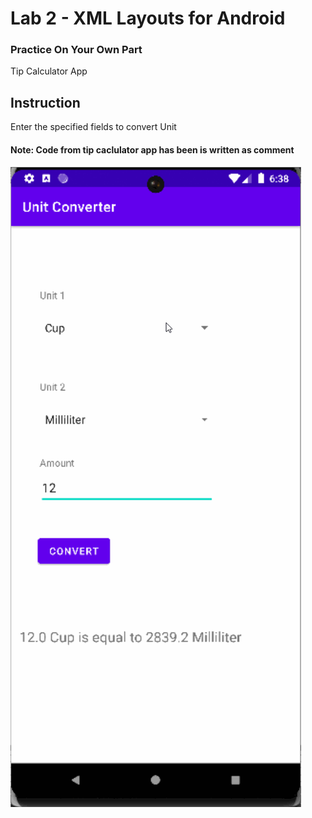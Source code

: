 # Lab 2 - XML Layouts for Android
### Practice On Your Own Part

Tip Calculator App

## Instruction

Enter the specified fields to convert Unit

#### Note: Code from tip caclulator app has been is written as comment

![](https://github.com/aprameya200/XML-Layouts-For-Android/blob/Practice_On_Your_Own/Gifs/unit%20converter.gif)
